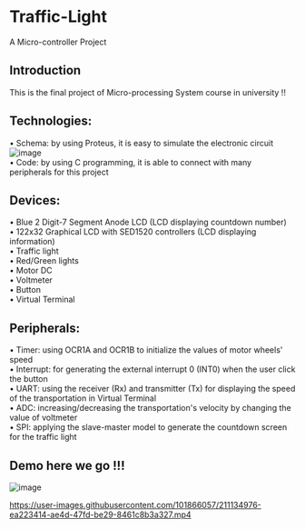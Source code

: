 # Traffic-Light
A Micro-controller Project

## Introduction
This is the final project of Micro-processing System course in university !!

## Technologies:
• Schema: by using Proteus, it is easy to simulate the electronic circuit \
![image](https://user-images.githubusercontent.com/101866057/210557114-3ce07832-c854-4822-8259-b83cfe9d57d4.png) \
• Code: by using C programming, it is able to connect with many peripherals for this project

## Devices:
• Blue 2 Digit-7 Segment Anode LCD (LCD displaying countdown number) \
• 122x32 Graphical LCD with SED1520 controllers (LCD displaying information) \
• Traffic light \
• Red/Green lights \
• Motor DC \
• Voltmeter \
• Button \
• Virtual Terminal

## Peripherals: 
• Timer: using OCR1A and OCR1B to initialize the values of motor wheels' speed \
• Interrupt: for generating the external interrupt 0 (INT0) when the user click the button \
• UART: using the receiver (Rx) and transmitter (Tx) for displaying the speed of the transportation in Virtual Terminal \
• ADC: increasing/decreasing the transportation's velocity by changing the value of voltmeter \
• SPI: applying the slave-master model to generate the countdown screen for the traffic light

## Demo here we go !!!
![image](https://user-images.githubusercontent.com/101866057/210560865-8e250a4e-0fc6-448f-8e91-db25e137eb97.png)


https://user-images.githubusercontent.com/101866057/211134976-ea223414-ae4d-47fd-be29-8461c8b3a327.mp4

